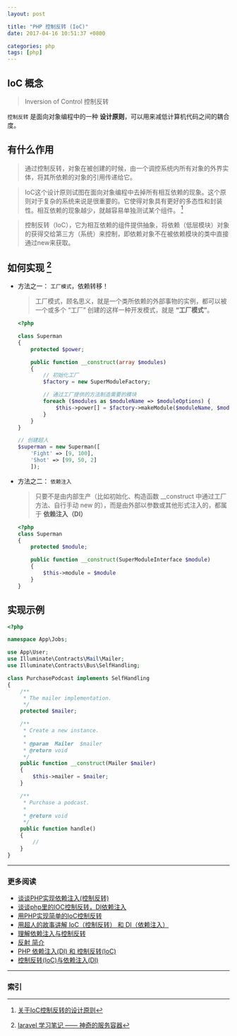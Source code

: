```yaml
---
layout: post

title: "PHP 控制反转 (IoC)"
date: 2017-04-16 10:51:37 +0800

categories: php
tags: [php]
---
```


## **IoC** 概念
>Inversion of Control 控制反转

`控制反转` 是面向对象编程中的一种 **设计原则**，可以用来减低计算机代码之间的耦合度。

## 有什么作用

>通过控制反转，对象在被创建的时候，由一个调控系统内所有对象的外界实体，将其所依赖的对象的引用传递给它。

>IoC这个设计原则试图在面向对象编程中去掉所有相互依赖的现象。这个原则对于复杂的系统来说是很重要的。它使得对象具有更好的多态性和封装性。相互依赖的现象越少，就越容易单独测试某个组件。 [^1]

>控制反转（IoC），它为相互依赖的组件提供抽象，将依赖（低层模块）对象的获得交给第三方（系统）来控制，即依赖对象不在被依赖模块的类中直接通过new来获取。

## 如何实现 [^2]

- 方法之一： `工厂模式`，依赖转移！

  >工厂模式，顾名思义，就是一个类所依赖的外部事物的实例，都可以被一个或多个 “工厂” 创建的这样一种开发模式，就是 **“工厂模式”**。

  ```php
  <?php

  class Superman
  {
      protected $power;

      public function __construct(array $modules)
      {
          // 初始化工厂
          $factory = new SuperModuleFactory;

          // 通过工厂提供的方法制造需要的模块
          foreach ($modules as $moduleName => $moduleOptions) {
              $this->power[] = $factory->makeModule($moduleName, $moduleOptions);
          }
      }
  }

  // 创建超人
  $superman = new Superman([
      'Fight' => [9, 100],
      'Shot' => [99, 50, 2]
      ]);
  ```

- 方法之二： `依赖注入`

  >只要不是由内部生产（比如初始化、构造函数 \__construct 中通过工厂方法、自行手动 new 的），而是由外部以参数或其他形式注入的，都属于 **依赖注入（DI）**

  ```php
  <?php
  class Superman
  {
      protected $module;

      public function __construct(SuperModuleInterface $module)
      {
          $this->module = $module
      }
  }
  ```


## 实现示例

```php
<?php

namespace App\Jobs;

use App\User;
use Illuminate\Contracts\Mail\Mailer;
use Illuminate\Contracts\Bus\SelfHandling;

class PurchasePodcast implements SelfHandling
{
    /**
     * The mailer implementation.
     */
    protected $mailer;

    /**
     * Create a new instance.
     *
     * @param  Mailer  $mailer
     * @return void
     */
    public function __construct(Mailer $mailer)
    {
        $this->mailer = $mailer;
    }

    /**
     * Purchase a podcast.
     *
     * @return void
     */
    public function handle()
    {
        //
    }
}
```

---
### 更多阅读
- [谈谈PHP实现依赖注入(控制反转)](https://my.oschina.net/cxz001/blog/533166)
- [谈谈php里的IOC控制反转，DI依赖注入](http://www.cnblogs.com/qq120848369/p/6129483.html)
- [用PHP实现简单的IoC控制反转](http://www.nowamagic.net/php/php_SimpleIoc.php)
- [用超人的故事讲解 IoC（控制反转） 和 DI（依赖注入）](https://www.phpxy.com/article/144.html)
- [理解依赖注入与控制反转](https://laravel-china.org/topics/2104/understanding-dependency-injection-and-inversion-of-control)
- [反射 简介](http://php.net/manual/zh/intro.reflection.php)
- [PHP 依赖注入(DI) 和 控制反转(IoC)](http://www.cnblogs.com/52php/p/6379020.html)
- [控制反转(IoC)与依赖注入(DI)](http://zhangjunhd.blog.51cto.com/113473/126530)

---
### 索引

[^1]: [关于IoC控制反转的设计原则](http://www.nowamagic.net/program/program_AboutIoC.php)
[^2]: [laravel 学习笔记 —— 神奇的服务容器](https://www.insp.top/article/learn-laravel-container)
